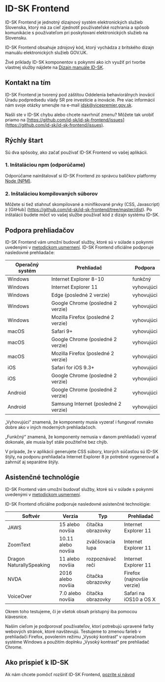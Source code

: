 ID-SK Frontend
=====================

ID-SK Frontend je jednotný dizajnový systém elektronických služieb Slovenska, ktorý má za cieľ zjednotiť používateľské rozhrania a spôsob komunikácie s používateľom pri poskytovaní elektronických služieb na Slovensku.

ID-SK Frontend obsahuje zdrojový kód, ktorý vychádza z britského dizajn manuálu elektronických služieb GOV.UK.

Živé príklady ID-SK komponentov s pokynmi ako ich využiť pri tvorbe vlastnej služby nájdete na [Dizajn manuále ID-SK](https://idsk.gov.sk/).

## Kontakt na tím
ID-SK Frontend je tvorený pod záštitou Oddelenia behaviorálnych inovácií Úradu podpredsedu vlády SR pre investície a inovácie. Pre viac informácií nám svoje otázky smerujte na e-mail idsk@vicepremier.gov.sk.

Našli ste v ID-SK chybu alebo chcete navrhnúť zmenu? Môžete tak urobiť priamo na [https://github.com/id-sk/id-sk-frontend/issues](https://github.com/id-sk/id-sk-frontend/issues).

## Rýchly štart
Sú dva spôsoby, ako začať používať ID-SK Frontend vo vašej aplikácii.

### 1. Inštaláciou npm (odporúčame)
Odporúčame nainštalovať si ID-SK Frontend zo správcu balíčkov platformy [Node (NPM)](https://www.npmjs.com/package/@id-sk/frontend).

### 2. Inštaláciou kompilovaných súborov
Môžete si tiež stiahnuť skompilované a minifikované prvky (CSS, Javascript) z [GitHub] (https://github.com/id-sk/id-sk-frontend/tree/master/dist).
Po inštalácii budete môcť vo vašej službe používať kód z dizajn systému ID-SK.

## Podpora prehliadačov
ID-SK Frontend vám umožní budovať služby, ktoré sú v súlade s pokynmi uvedenými v [metodickom usmernení](https://idsk.gov.sk/uvod/metodika-ucd).
ID-SK Frontend oficiálne podporuje nasledovné prehliadače:

| Operačný systém | Prehliadač | Podpora |
|--|--|--|
| Windows | Internet Explorer 8-10 | funkčný |
| Windows | Internet Explorer 11 | vyhovujúci |
| Windows | Edge (posledné 2 verzie) | vyhovujúci |
| Windows | Google Chrome (posledné 2 verzie) | vyhovujúci |
| Windows | Mozilla Firefox (posledné 2 verzie) | vyhovujúci |
| macOS | Safari 9+ | vyhovujúci | 
| macOS | Google Chrome (posledné 2 verzie) | vyhovujúci | 
| macOS | Mozilla Firefox (posledné 2 verzie) | vyhovujúci |
| iOS | Safari for iOS 9.3+ | vyhovujúci |
| iOS | Google Chrome (posledné 2 verzie) | vyhovujúci |
| Android | Google Chrome (posledné 2 verzie) | vyhovujúci |
| Android | Samsung Internet (posledné 2 verzie) | vyhovujúci |

„Vyhovujúci“ znamená, že komponenty musia vyzerať i fungovať rovnako dobre ako v iných moderných prehliadačoch.

„Funkčný“ znamená, že komponenty nemusia v danom prehliadači vyzerať dokonale, ale musia byť stále použiteľné bez chýb.

V prípade, že v aplikácii generujete CSS súbory, ktorých súčasťou sú ID-SK štýly, na podporu prehliadača Internet Explorer 8 je potrebné vygenerovať a zahrnúť aj separátne štýly.

## Asistenčné technológie
ID-SK Frontend vám umožní budovať služby, ktoré sú v súlade s pokynmi uvedenými v [metodickom usmernení](https://idsk.gov.sk/uvod/metodika-ucd).

ID-SK Frontend oficiálne podporuje nasledovné asistenčné technológie:

| Softvér| Verzia| Typ| Prehliadač |
|--|--|--|--|
| JAWS | 15 alebo novšia | čítačka obrazovky | Internet Explorer 11 |
| ZoomText | 10.11 alebo novšia | zväčšovacia lupa | Internet Explorer 11 |
| Dragon NaturallySpeaking | 11 alebo novšia | rozpoznávač reči | Internet Explorer 11 |
| NVDA | 2016 alebo novšia | čítačka obrazovky | Firefox (najnovšie verzie) |
| VoiceOver | 7.0 alebo novšia | čítačka obrazovky | Safari na iOS10 a OS X |

Okrem toho testujeme, či je všetok obsah prístupný iba pomocou klávesnice.

Naším cieľom je podporovať používateľov, ktorí potrebujú upravené farby webových stránok, ktoré navštevujú. Testujeme to zmenou farieb v prehliadači Firefox, povolením režimu „Vysoký kontrast“ v operačnom systéme Windows a použitím doplnku „Vysoký kontrast“ pre prehliadač Chrome.

## Ako prispieť k ID-SK

Ak nám chcete pomôcť rozšíriť ID-SK Frontend, [pozrite si návod](https://github.com/id-sk/id-sk-frontend/blob/master/CONTRIBUTING.md)
